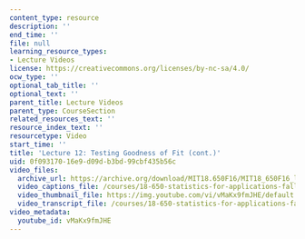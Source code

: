 ```yaml
---
content_type: resource
description: ''
end_time: ''
file: null
learning_resource_types:
- Lecture Videos
license: https://creativecommons.org/licenses/by-nc-sa/4.0/
ocw_type: ''
optional_tab_title: ''
optional_text: ''
parent_title: Lecture Videos
parent_type: CourseSection
related_resources_text: ''
resource_index_text: ''
resourcetype: Video
start_time: ''
title: 'Lecture 12: Testing Goodness of Fit (cont.)'
uid: 0f093170-16e9-d09d-b3bd-99cbf435b56c
video_files:
  archive_url: https://archive.org/download/MIT18.650F16/MIT18_650F16_lec12_300k.mp4
  video_captions_file: /courses/18-650-statistics-for-applications-fall-2016/b8bc30749355576e94aec925f49a3f90_vMaKx9fmJHE.vtt
  video_thumbnail_file: https://img.youtube.com/vi/vMaKx9fmJHE/default.jpg
  video_transcript_file: /courses/18-650-statistics-for-applications-fall-2016/9ee1b7f3c15c9d83a0423ea65d5a7724_vMaKx9fmJHE.pdf
video_metadata:
  youtube_id: vMaKx9fmJHE
---
```

